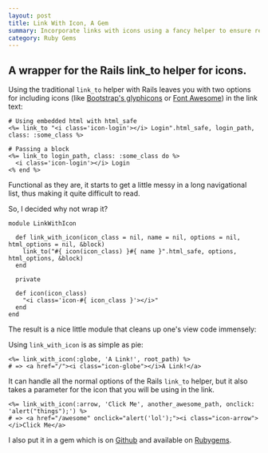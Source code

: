 ```yaml
---
layout: post
title: Link With Icon, A Gem
summary: Incorporate links with icons using a fancy helper to ensure readable code.
category: Ruby Gems
---
```


## A wrapper for the Rails link_to helper for icons.

Using the traditional `link_to` helper with Rails leaves you with two options for including icons (like [Bootstrap's glyphicons](http://getboostrap.com) or [Font Awesome](http://fontawesome.io/)) in the link text:


    # Using embedded html with html_safe
    <%= link_to "<i class='icon-login'></i> Login".html_safe, login_path, class: :some_class %>

    # Passing a block
    <%= link_to login_path, class: :some_class do %>
      <i class='icon-login'></i> Login
    <% end %>


Functional as they are, it starts to get a little messy in a long navigational list, thus making it quite difficult to read.

So, I decided why not wrap it?

    module LinkWithIcon

      def link_with_icon(icon_class = nil, name = nil, options = nil, html_options = nil, &block)
        link_to("#{ icon(icon_class) }#{ name }".html_safe, options, html_options, &block)
      end

      private

      def icon(icon_class)
        "<i class='icon-#{ icon_class }'></i>"
      end
    end

The result is a nice little module that cleans up one's view code immensely:

Using `link_with_icon` is as simple as pie:

    <%= link_with_icon(:globe, 'A Link!', root_path) %>
    # => <a href="/"><i class="icon-globe"></i>A Link!</a>

It can handle all the normal options of the Rails `link_to` helper, but it also takes a parameter for the icon that you will be using in the link.

    <%= link_with_icon(:arrow, 'Click Me', another_awesome_path, onclick: 'alert("things");') %>
    # => <a href="/awesome" onclick="alert('lol');"><i class="icon-arrow"></i>Click Me</a>

I also put it in a gem which is on [Github](https://github.com/johnotander/link_with_icon) and available on [Rubygems](http://rubygems.org/gems/link_with_icon).